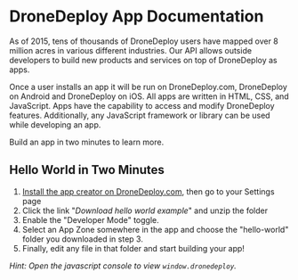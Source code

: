 # DroneDeploy App Documentation

As of 2015, tens of thousands of DroneDeploy users have mapped over 8 million acres in various different industries. Our API allows outside developers to build new products and services on top of DroneDeploy as apps.

Once a user installs an app it will be run on DroneDeploy.com, DroneDeploy on Android and DroneDeploy on iOS. All apps are written in HTML, CSS, and JavaScript. Apps have the capability to access and modify DroneDeploy features. Additionally, any JavaScript framework or library can be used while developing an app.

Build an app in two minutes to learn more. 

## Hello World in Two Minutes

1. [Install the app creator on DroneDeploy.com](https://www.dronedeploy.com/app2/settings/apps/install/580e805840bb987f1f632064), then go to your Settings page
2. Click the link "*Download hello world example*" and unzip the folder
3. Enable the "Developer Mode" toggle.
4. Select an App Zone somewhere in the app and choose the "hello-world" folder you downloaded in step 3.
5. Finally, edit any file in that folder and start building your app!

*Hint: Open the javascript console to view `window.dronedeploy`.*
